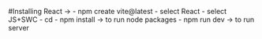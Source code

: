 #Installing React ->
    - npm create vite@latest <name>
    - select React
    - select JS+SWC
    - cd <name>
    - npm install -> to run node packages
    - npm run dev -> to run server